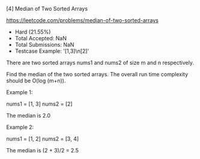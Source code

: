 [4] Median of Two Sorted Arrays  	

https://leetcode.com/problems/median-of-two-sorted-arrays

* Hard (21.55%)
* Total Accepted:    NaN
* Total Submissions: NaN
* Testcase Example:  '[1,3]\n[2]'

There are two sorted arrays nums1 and nums2 of size m and n respectively.

Find the median of the two sorted arrays. The overall run time complexity should be O(log (m+n)).

Example 1:

nums1 = [1, 3]
nums2 = [2]

The median is 2.0



Example 2:

nums1 = [1, 2]
nums2 = [3, 4]

The median is (2 + 3)/2 = 2.5


